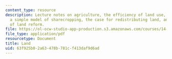 ```yaml
---
content_type: resource
description: Lecture notes on agriculture, the efficiency of land use, incentive problems,
  a simple model of sharecropping, the case for redistributing land, and analysis
  of land reform.
file: https://ol-ocw-studio-app-production.s3.amazonaws.com/courses/14-74-foundations-of-development-policy-spring-2009/63f925b02a63478b781cf413daf9d6ad_MIT14_74s09_lec17.pdf
file_type: application/pdf
resourcetype: Document
title: Land
uid: 63f925b0-2a63-478b-781c-f413daf9d6ad
---
```

